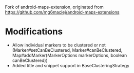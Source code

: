 Fork of android-maps-extension, originated from https://github.com/mg6maciej/android-maps-extensions

Modifications
=============

* Allow individual markers to be clustered or not (Marker#setCanBeClustered, Marker#canBeClustered, Map#addMarker(MarkerOptions markerOptions, boolean canBeClustered))
* Added title and snippet support in BaseClusteringStrategy
